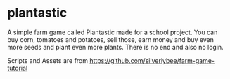 # plantastic
A simple farm game called Plantastic made for a school project. You can buy corn, tomatoes and potatoes, sell those, earn money and buy even more seeds and plant even more plants. There is no end and also no login. 


Scripts and Assets are from https://github.com/silverlybee/farm-game-tutorial
